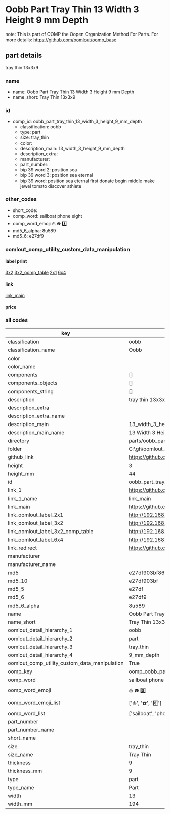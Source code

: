 # Oobb Part Tray Thin 13 Width 3 Height 9 mm Depth  

note: This is part of OOMP the Oopen Organization Method For Parts. For more details: https://github.com/oomlout/oomp_base

##  part details
  



tray thin 13x3x9



### name
* name: Oobb Part Tray Thin 13 Width 3 Height 9 mm Depth
* name_short: Tray Thin 13x3x9 
### id
* oomp_id: oobb_part_tray_thin_13_width_3_height_9_mm_depth
  * classification: oobb
  * type: part
  * size: tray_thin
  * color: 
  * description_main: 13_width_3_height_9_mm_depth
  * description_extra: 
  * manufacturer: 
  * part_number: 
  * bip 39 word 2: position sea
  * bip 39 word 3: position sea eternal
  * bip 39 word: position sea eternal first donate begin middle make jewel tomato discover athlete

### other_codes
* short_code: 
* oomp_word: sailboat phone eight
* oomp_word_emoji :sailboat: :phone: :eight:
* md5_6_alpha: 8u589
* md5_6: e27df9






### oomlout_oomp_utility_custom_data_manipulation
#### label print
[3x2](http://192.168.1.245:1112/?label=oomp%208u589)
[3x2_oomp_table](http://192.168.1.108:1112/?label=oomp%208u589)
[2x1](http://192.168.1.242:1112/?label=oomp%208u589)
[6x4](http://192.168.1.55:1112/?label=oomp%208u589)    

#### link

[link_main](https://github.com/oomlout/oomlout_oobb_version_4_generated_parts/tree/main/navigation_oomp/oobb/part/tray_thin/13_width_3_height_9_mm_depth/part)                              

#### price







### all codes 
| key | value |  
| --- | --- |  
| classification | oobb |  
| classification_name | Oobb |  
| color |  |  
| color_name |  |  
| components | [] |  
| components_objects | [] |  
| components_string | [] |  
| description | tray thin 13x3x9 |  
| description_extra |  |  
| description_extra_name |  |  
| description_main | 13_width_3_height_9_mm_depth |  
| description_main_name | 13 Width 3 Height 9 mm Depth |  
| directory | parts/oobb_part_tray_thin_13_width_3_height_9_mm_depth |  
| folder | C:\gh\oomlout_oobb_version_4_generated_parts\parts\oobb_part_tray_thin_13_width_3_height_9_mm_depth |  
| github_link | https://github.com/oomlout/oomlout_oomp_part_src/tree/main/parts/oobb_part_tray_thin_13_width_3_height_9_mm_depth |  
| height | 3 |  
| height_mm | 44 |  
| id | oobb_part_tray_thin_13_width_3_height_9_mm_depth |  
| link_1 | https://github.com/oomlout/oomlout_oobb_version_4_generated_parts/tree/main/navigation_oomp/oobb/part/tray_thin/13_width_3_height_9_mm_depth/part |  
| link_1_name | link_main |  
| link_main | https://github.com/oomlout/oomlout_oobb_version_4_generated_parts/tree/main/navigation_oomp/oobb/part/tray_thin/13_width_3_height_9_mm_depth/part |  
| link_oomlout_label_2x1 | http://192.168.1.242:1112/?label=oomp%208u589 |  
| link_oomlout_label_3x2 | http://192.168.1.245:1112/?label=oomp%208u589 |  
| link_oomlout_label_3x2_oomp_table | http://192.168.1.108:1112/?label=oomp%208u589 |  
| link_oomlout_label_6x4 | http://192.168.1.55:1112/?label=oomp%208u589 |  
| link_redirect | https://github.com/oomlout/oomlout_oobb_version_4_generated_parts/tree/main/parts/oobb_tray_thin_13_03_09 |  
| manufacturer |  |  
| manufacturer_name |  |  
| md5 | e27df903bf869188512085769b307d43 |  
| md5_10 | e27df903bf |  
| md5_5 | e27df |  
| md5_6 | e27df9 |  
| md5_6_alpha | 8u589 |  
| name | Oobb Part Tray Thin 13 Width 3 Height 9 mm Depth |  
| name_short | Tray Thin 13x3x9  |  
| oomlout_detail_hierarchy_1 | oobb |  
| oomlout_detail_hierarchy_2 | part |  
| oomlout_detail_hierarchy_3 | tray_thin |  
| oomlout_detail_hierarchy_4 | 9_mm_depth |  
| oomlout_oomp_utility_custom_data_manipulation | True |  
| oomp_key | oomp_oobb_part_tray_thin_13_width_3_height_9_mm_depth |  
| oomp_word | sailboat phone eight |  
| oomp_word_emoji | :sailboat: :phone: :eight: |  
| oomp_word_emoji_list | [':sailboat:', ':phone:', ':eight:'] |  
| oomp_word_list | ['sailboat', 'phone', 'eight'] |  
| part_number |  |  
| part_number_name |  |  
| short_name |  |  
| size | tray_thin |  
| size_name | Tray Thin |  
| thickness | 9 |  
| thickness_mm | 9 |  
| type | part |  
| type_name | Part |  
| width | 13 |  
| width_mm | 194 |  
